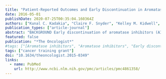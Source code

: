 ```yaml
---
title: "Patient-Reported Outcomes and Early Discontinuation in Aromatase Inhibitor-Treated Postmenopausal Women with Early Stage Breast Cancer"
date: 2016-05-01
publishDate: 2020-07-25T00:35:04.160364Z
authors: ["Kunal C. Kadakia", "Claire F. Snyder", "Kelley M. Kidwell", "Nicholas J. Seewald", "David A. Flockhart", "Todd C. Skaar", "Zereunesay Desta", "James M. Rae", "Julie L. Otte", "Janet S. Carpenter", "Anna M. Storniolo", "Daniel F. Hayes", "Vered Stearns", "N. Lynn Henry"]
publication_types: ["article-journal"]
abstract: "BACKGROUND Early discontinuation of aromatase inhibitors (AIs) is common and leads to poor outcomes but is challenging to predict. In the Exemestane and Letrozole Pharmacogenetics trial, a high rate of early discontinuation due to intolerance was observed. We hypothesized that early changes in patient-reported outcomes (PROs) predict AI discontinuation and that biochemical factors are associated with changes in PROs. PATIENTS AND METHODS Postmenopausal women with early-stage breast cancer enrolled in a prospective randomized trial of exemestane versus letrozole completed questionnaires at baseline and serially over 24 months to assess overall quality of life (EuroQOL Visual Analog Scale [VAS]); mood; and multiple symptoms, including a musculoskeletal symptom cluster. A joint mixed-effects/survival model was used to estimate the effect of the change in PROs on AI discontinuation. Associations between biochemical factors and change in PROs were examined. RESULTS A total of 490 patients were analyzed. Worsening of EuroQOL VAS and the musculoskeletal cluster were associated with the highest risk for early discontinuation (hazard ratio [HR], 2.77 [95% confidence interval (CI), 2.72-2.81; p = .015]; HR, 4.39 [95% CI, 2.40-8.02; p  textless .0001], respectively). Pharmacokinetics and estrogen metabolism were not consistently associated with change in PRO measures. No clinically significant differences in any PRO between AIs were observed. CONCLUSION Changes in PROs early during AI therapy were associated with treatment discontinuation. Identification of these changes could be used to target interventions in patients at high risk for early discontinuation. IMPLICATIONS FOR PRACTICE Early changes in patient-reported outcomes (PROs) can predict nonpersistence to aromatase inhibitor therapy. If used in clinical practice, PROs might identify women at highest risk for early discontinuation and allow for interventions to improve tolerance before significant toxicities develop. Further research is needed to improve capturing PROs in routine clinical practice."
featured: false
publication: "*The Oncologist*"
#tags: ["[Aromatase inhibitors", "Aromatase inhibitors", "Early discontinuation", "Pati", "Patient-reported outcomes", "Quality of life"]
tags: ["cancer training grant"]
doi: "10.1634/theoncologist.2015-0349"
links:
  - name: PubMed
    url: http://www.ncbi.nlm.nih.gov/pmc/articles/pmc4861358/
---
```

